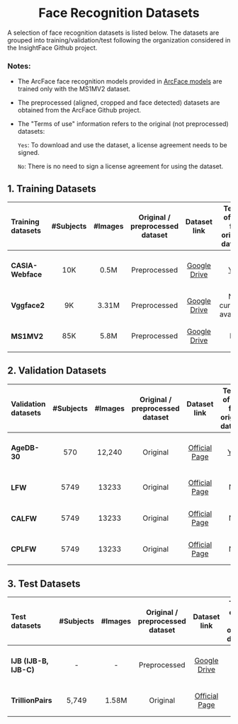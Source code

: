 <h1 align="center"> Face Recognition Datasets </h1>

A selection of face recognition datasets is listed below.
The datasets are grouped into training/validation/test following the organization considered in the InsightFace Github project.
 
 ### Notes:
- The ArcFace face recognition models provided in <a href="https://github.com/Naima-Bou/XAIface_Face_Recognition_Pipelines/tree/main/Face_Recognition/ArcFace_Face_Recognition/Face_Recognition_Models">ArcFace models</a> are trained only with the MS1MV2 dataset.
     
- The preprocessed (aligned, cropped and face detected) datasets are obtained from the ArcFace Github project.

- The "Terms of use" information refers to the original (not preprocessed) datasets: 

   `Yes`: To download and use the dataset, a license agreement needs to be signed.
   
   `No`: There is no need to sign a license agreement for using the dataset.
    
      
      

## 1. Training Datasets

<div align="center">
    
|Training datasets        |#Subjects|#Images| Original / preprocessed dataset |Dataset link |Terms of use for original dataset|                                                                       
|:------------------------|:-------:|:-----:|:-------------------------:|:-----------------------------------------------------------------------------------------------:|:--:|
|<h4> CASIA-Webface  </h4>|10K      | 0.5M  |Preprocessed               |<a href="https://drive.google.com/file/d/1KxNCrXzln0lal3N4JiYl9cFOIhT78y1l/view">Google Drive</a>|<a href="http://www.cbsr.ia.ac.cn/english/casia-webFace/casia-webfAce_AgreEmeNtS.pdf">Yes</a>|
|<h4> Vggface2       </h4>|9K       |3.31M  |Preprocessed              |<a href="https://drive.google.com/file/d/1dyVQ7X3d28eAcjV3s3o0MT-HyODp_v3R/view">Google Drive</a>|Not currently available|
|<h4> MS1MV2         </h4>|85K      |5.8M   |Preprocessed              |<a href="https://drive.google.com/file/d/1SXS4-Am3bsKSK615qbYdbA_FMVh3sAvR/view">Google Drive</a>|No|

</div>
      
## 2. Validation Datasets

<div align="center">
    
|Validation datasets |#Subjects|#Images|Original / preprocessed dataset|Dataset link                                                                 |Terms of use for original dataset|
|:-------------------|:-------:|:-----:|:------------------------:|:---------------------------------------------------------------------------:|:----------:|
|<h4> AgeDB-30 </h4> |570      |12,240 |Original                  |<a href="https://ibug.doc.ic.ac.uk/resources/agedb/">Official Page</a>       |<a href="https://ibug.doc.ic.ac.uk/resources/agedb/">Yes</a>         |
|<h4> LFW      </h4> |5749     |13233  |Original                  |<a href="http://vis-www.cs.umass.edu/lfw/">Official Page</a>                 |No          |
|<h4> CALFW    </h4> |5749     |13233  |Original                  |<a href="http://whdeng.cn/CALFW/index.html?reload=true">Official Page</a>    |No          |
|<h4> CPLFW    </h4> |5749     |13233  |Original                  |<a href="http://www.whdeng.cn/cplfw/index.html?reload=true">Official Page</a>|No          |

</div>

## 3. Test Datasets

<div align="center">
    
|Test datasets                |#Subjects|#Images|Original / preprocessed dataset| Dataset link                                                                |Terms of use for original dataset|
|:----------------------------|:-------:|:-----:|:-------------:|:-----------------------------------------------------------------------------------------------:|:------:|
|<h4> IJB (IJB-B, IJB-C)</h4> | -       |  -    |Preprocessed   |<a href="https://drive.google.com/file/d/1aC4zf2Bn0xCVH_ZtEuQipR2JvRb1bf8o/view">Google Drive</a>|<a href="https://nigos.nist.gov/datasets/ijbc/request">Yes</a>      |
|<h4> TrillionPairs     </h4> |5,749    |1.58M  |Original       |<a href="http://trillionpairs.deepglint.com/overview">Official Page</a>                          |No      |



